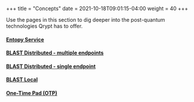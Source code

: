 +++
title = "Concepts"
date = 2021-10-18T09:01:15-04:00
weight = 40
+++

Use the pages in this section to dig deeper into the post-quantum technologies Qrypt has to offer.

#### [Entopy Service](entropy-service/)
#### [BLAST Distributed - multiple endpoints](blast-distributed-multiple-endpoints/)
#### [BLAST Distributed - single endpoint](blast-distributed-single-endpoint/)
#### [BLAST Local](blast-local/)
#### [One-Time Pad (OTP)](otp/)

